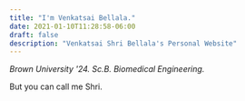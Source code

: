 ```yaml
---
title: "I'm Venkatsai Bellala."
date: 2021-01-10T11:28:58-06:00
draft: false
description: "Venkatsai Shri Bellala's Personal Website"
---
```


*Brown University '24. Sc.B. Biomedical Engineering.<!--  [Program in Liberal Medical Education](https://www.brown.edu/academics/medical/plme/). -->*

But you can call me Shri.